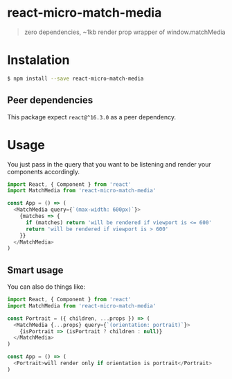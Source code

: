 # react-micro-match-media

> zero dependencies, ~1kb render prop wrapper of window.matchMedia

# Instalation

```bash
$ npm install --save react-micro-match-media
```

## Peer dependencies

This package expect `react@^16.3.0` as a peer dependency.

# Usage

You just pass in the query that you want to be listening and render your components accordingly.

```js
import React, { Component } from 'react'
import MatchMedia from 'react-micro-match-media'

const App = () => (
  <MatchMedia query={`(max-width: 600px)`}>
    {matches => {
      if (matches) return 'will be rendered if viewport is <= 600'
      return 'will be rendered if viewport is > 600'
    }}
  </MatchMedia>
)
```

## Smart usage

You can also do things like:

```js
import React, { Component } from 'react'
import MatchMedia from 'react-micro-match-media'

const Portrait = ({ children, ...props }) => (
  <MatchMedia {...props} query={`(orientation: portrait)`}>
    {isPortrait => (isPortrait ? children : null)}
  </MatchMedia>
)

const App = () => (
  <Portrait>will render only if orientation is portrait</Portrait>
)
```
